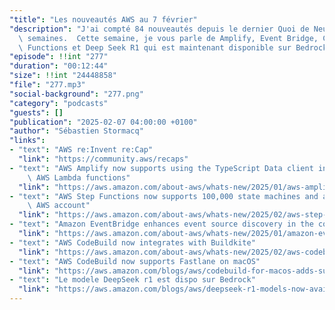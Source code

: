 ```yaml
---
"title": "Les nouveautés AWS au 7 février"
"description": "J'ai compté 84 nouveautés depuis le dernier Quoi de Neuf il y a deux\
  \ semaines.  Cette semaine, je vous parle de Amplify, Event Bridge, CodeBuild, Step\
  \ Functions et Deep Seek R1 qui est maintenant disponible sur Bedrock."
"episode": !!int "277"
"duration": "00:12:44"
"size": !!int "24448858"
"file": "277.mp3"
"social-background": "277.png"
"category": "podcasts"
"guests": []
"publication": "2025-02-07 04:00:00 +0100"
"author": "Sébastien Stormacq"
"links":
- "text": "AWS re:Invent re:Cap"
  "link": "https://community.aws/recaps"
- "text": "AWS Amplify now supports using the TypeScript Data client in server-side\
    \ AWS Lambda functions"
  "link": "https://aws.amazon.com/about-aws/whats-new/2025/01/aws-amplify-typescript-data-client-server-side-lambda/"
- "text": "AWS Step Functions now supports 100,000 state machines and activities per\
    \ AWS account"
  "link": "https://aws.amazon.com/about-aws/whats-new/2025/02/aws-step-functions-100-000-state-machines-activities-account/"
- "text": "Amazon EventBridge enhances event source discovery in the console"
  "link": "https://aws.amazon.com/about-aws/whats-new/2025/01/amazon-eventbridge-event-source-discovery-console/"
- "text": "AWS CodeBuild now integrates with Buildkite"
  "link": "https://aws.amazon.com/about-aws/whats-new/2025/02/aws-codebuild-integrates-buildkite/"
- "text": "AWS CodeBuild now supports Fastlane on macOS"
  "link": "https://aws.amazon.com/blogs/aws/codebuild-for-macos-adds-support-for-fastlane/"
- "text": "Le modele DeepSeek r1 est dispo sur Bedrock"
  "link": "https://aws.amazon.com/blogs/aws/deepseek-r1-models-now-available-on-aws/"
---
```

